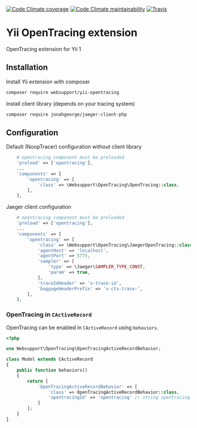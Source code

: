 [![Code Climate coverage](https://img.shields.io/codeclimate/coverage/websupport-sk/yii-opentracing.svg)](https://codeclimate.com/github/websupport-sk/yii-opentracing)
[![Code Climate maintainability](https://img.shields.io/codeclimate/maintainability/websupport-sk/yii-opentracing.svg)](https://codeclimate.com/github/websupport-sk/yii-opentracing)
[![Travis](https://img.shields.io/travis/com/websupport-sk/yii-opentracing.svg)](https://travis-ci.com/websupport-sk/yii-opentracing)

# Yii OpenTracing extension

OpenTracing extension for Yii 1

## Installation

Install Yii extension with composer

```bash
composer require websupport/yii-opentracing
```

Install client library (depends on your tracing system)

```bash
composer require jonahgeorge/jaeger-client-php
``` 

## Configuration

Default (NoopTracer) configuration without client library

```php
    # opentracing component must be preloaded
    'preload' => ['opentracing'],
    ...
    'components' => [
        'opentracing' => [
            'class' => \Websupport\OpenTracing\OpenTracing::class,
        ],
    ],
```

Jaeger client configuration

```php
    # opentracing component must be preloaded
    'preload' => ['opentracing'],
    ...
    'components' => [
        'opentracing' => [
            'class' => \Websupport\OpenTracing\JaegerOpenTracing::class,
            'agentHost' => 'localhost',
            'agentPort' => 5775,
            'sampler' => [
                'type' => \Jaeger\SAMPLER_TYPE_CONST,
                'param' => true,
            ],
            'traceIdHeader' => 'x-trace-id',
            'baggageHeaderPrefix' => 'x-ctx-trace-',
        ],
    ],
```

### OpenTracing in `CActiveRecord`
OpenTracing can be enabled in `CActiveRecord` using `behaviors`. 
```php
<?php

use Websupport\OpenTracing\OpenTracingActiveRecordBehavior;

class Model extends CActiveRecord
{
    public function behaviors()
    {
        return [
            'OpenTracingActiveRecordBehavior' => [
                'class' => OpenTracingActiveRecordBehavior::class,
                'opentracingId' => 'opentracing' // string opentracing component name
            ]
        ];
    }
}
```
